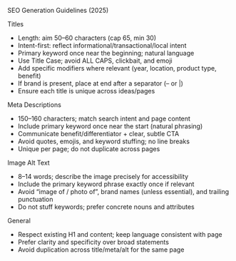 SEO Generation Guidelines (2025)

Titles
- Length: aim 50–60 characters (cap 65, min 30)
- Intent-first: reflect informational/transactional/local intent
- Primary keyword once near the beginning; natural language
- Use Title Case; avoid ALL CAPS, clickbait, and emoji
- Add specific modifiers where relevant (year, location, product type, benefit)
- If brand is present, place at end after a separator (– or |)
- Ensure each title is unique across ideas/pages

Meta Descriptions
- 150–160 characters; match search intent and page content
- Include primary keyword once near the start (natural phrasing)
- Communicate benefit/differentiator + clear, subtle CTA
- Avoid quotes, emojis, and keyword stuffing; no line breaks
- Unique per page; do not duplicate across pages

Image Alt Text
- 8–14 words; describe the image precisely for accessibility
- Include the primary keyword phrase exactly once if relevant
- Avoid “image of / photo of”, brand names (unless essential), and trailing punctuation
- Do not stuff keywords; prefer concrete nouns and attributes

General
- Respect existing H1 and content; keep language consistent with page
- Prefer clarity and specificity over broad statements
- Avoid duplication across title/meta/alt for the same page
